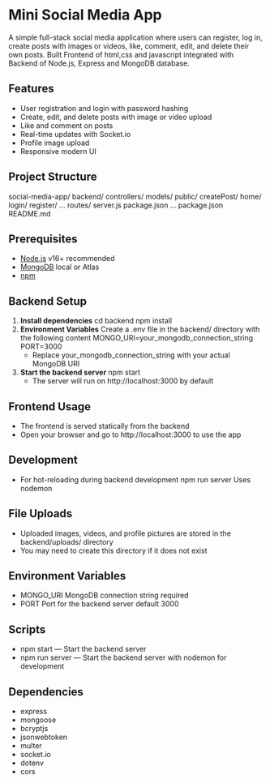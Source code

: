 # Mini Social Media App

A simple full-stack social media application where users can register, log in, create posts with images or videos, like, comment, edit, and delete their own posts. Built Frontend of html,css and javascript integrated with Backend of Node.js, Express and MongoDB database.

## Features
- User registration and login with password hashing
- Create, edit, and delete posts with image or video upload
- Like and comment on posts
- Real-time updates with Socket.io
- Profile image upload
- Responsive modern UI

## Project Structure
social-media-app/
  backend/
    controllers/
    models/
    public/
      createPost/
      home/
      login/
      register/
      ...
    routes/
    server.js
    package.json
    ...
  package.json
  README.md

## Prerequisites
- [Node.js](https://nodejs.org/) v16+ recommended
- [MongoDB](https://www.mongodb.com/) local or Atlas
- [npm](https://www.npmjs.com/)

## Backend Setup
1. **Install dependencies**
   cd backend
   npm install
2. **Environment Variables**
   Create a .env file in the backend/ directory with the following content
   MONGO_URI=your_mongodb_connection_string
   PORT=3000
   - Replace your_mongodb_connection_string with your actual MongoDB URI
3. **Start the backend server**
   npm start
   - The server will run on http://localhost:3000 by default

## Frontend Usage
- The frontend is served statically from the backend
- Open your browser and go to http://localhost:3000 to use the app

## Development
- For hot-reloading during backend development
  npm run server
  Uses nodemon

## File Uploads
- Uploaded images, videos, and profile pictures are stored in the backend/uploads/ directory
- You may need to create this directory if it does not exist

## Environment Variables
- MONGO_URI MongoDB connection string required
- PORT Port for the backend server default 3000

## Scripts
- npm start — Start the backend server
- npm run server — Start the backend server with nodemon for development

## Dependencies
- express
- mongoose
- bcryptjs
- jsonwebtoken
- multer
- socket.io
- dotenv
- cors


